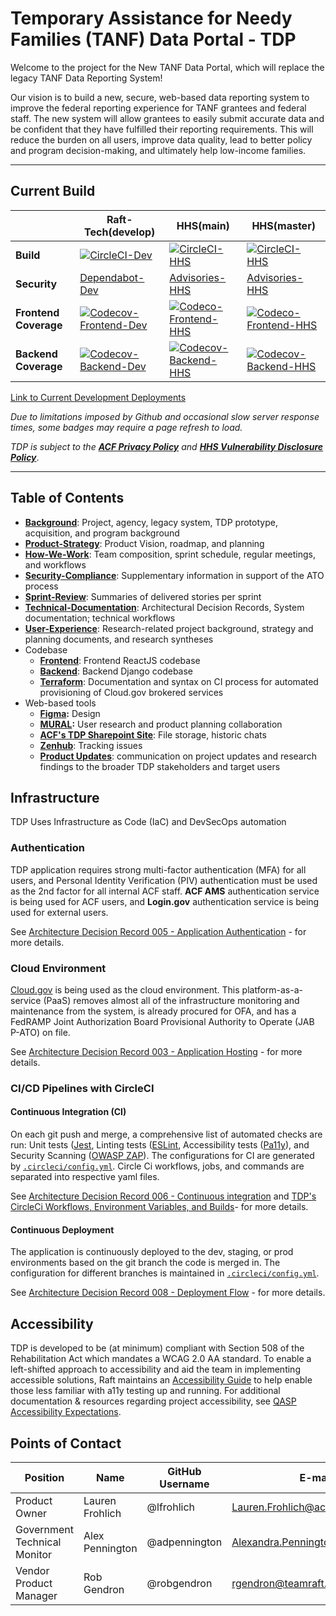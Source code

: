 # Temporary Assistance for Needy Families (TANF) Data Portal - TDP

Welcome to the project for the New TANF Data Portal, which will replace the legacy TANF Data Reporting System!

Our vision is to build a new, secure, web-based data reporting system to improve the federal reporting experience for TANF grantees and federal staff. The new system will allow grantees to easily submit accurate data and be confident that they have fulfilled their reporting requirements. This will reduce the burden on all users, improve data quality, lead to better policy and program decision-making, and ultimately help low-income families.

--- 

## Current Build

|| Raft-Tech(develop) |  HHS(main) | HHS(master)
|---|---|---|---|
|**Build**| [![CircleCI-Dev](https://circleci.com/gh/raft-tech/TANF-app/tree/develop.svg?style=shield)](https://circleci.com/gh/raft-tech/TANF-app/tree/develop) | [![CircleCI-HHS](https://circleci.com/gh/HHS/TANF-app/tree/main.svg?style=shield)](https://circleci.com/gh/HHS/TANF-app/tree/main)|[![CircleCI-HHS](https://circleci.com/gh/HHS/TANF-app/tree/master.svg?style=shield)](https://circleci.com/gh/HHS/TANF-app/tree/master)
|**Security**| [Dependabot-Dev](https://github.com/raft-tech/TANF-app/security/dependabot) | [Advisories-HHS](https://github.com/HHS/TANF-app/security/advisories) | [Advisories-HHS](https://github.com/HHS/TANF-app/security/advisories)
|**Frontend Coverage**| [![Codecov-Frontend-Dev](https://codecov.io/gh/raft-tech/TANF-app/branch/develop/graph/badge.svg?flag=dev-frontend)](https://codecov.io/gh/raft-tech/TANF-app?flag=dev-frontend) | [![Codeco-Frontend-HHS](https://codecov.io/gh/HHS/TANF-app/branch/main/graph/badge.svg?flag=main-frontend)](https://codecov.io/gh/HHS/TANF-app?flag=main-frontend)   | [![Codeco-Frontend-HHS](https://codecov.io/gh/HHS/TANF-app/branch/master/graph/badge.svg?flag=master-frontend)](https://codecov.io/gh/HHS/TANF-app?flag=master-frontend) 
|**Backend Coverage**|  [![Codecov-Backend-Dev](https://codecov.io/gh/raft-tech/TANF-app/branch/develop/graph/badge.svg?flag=dev-backend)](https://codecov.io/gh/raft-tech/TANF-app/branch/develop?flag=dev-backend)|   [![Codecov-Backend-HHS]( https://codecov.io/gh/HHS/TANF-app/branch/main/graph/badge.svg?flag=main-backend)](https://codecov.io/gh/HHS/TANF-app/branch/main?flag=main-backend) |  [![Codecov-Backend-HHS]( https://codecov.io/gh/HHS/TANF-app/branch/master/graph/badge.svg?flag=master-backend)](https://codecov.io/gh/HHS/TANF-app/branch/master?flag=master-backend)

[Link to Current Development Deployments](https://github.com/raft-tech/TANF-app/blob/feat/1860/docs/Technical-Documentation/TDP-environments-README.md#development)

*Due to limitations imposed by Github and occasional slow server response times, some badges may require a page refresh to load.*

*TDP is subject to the **[ACF Privacy Policy](https://www.acf.hhs.gov/privacy-policy)** and **[HHS Vulnerability Disclosure Policy](https://www.hhs.gov/vulnerability-disclosure-policy/index.html)***.

---
## Table of Contents

+ **[Background](./docs/Background)**: Project, agency, legacy system, TDP prototype, acquisition, and program background
+ **[Product-Strategy](./docs/Product-Strategy)**: Product Vision, roadmap, and planning
+ **[How-We-Work](./docs/How-We-Work)**: Team composition, sprint schedule, regular meetings, and workflows
+ **[Security-Compliance](./docs/Security-Compliance)**: Supplementary information in support of the ATO process
+ **[Sprint-Review](./docs/Sprint-Review)**: Summaries of delivered stories per sprint
+ **[Technical-Documentation](./docs/Technical-Documentation)**: Architectural Decision Records, System documentation; technical workflows
+ **[User-Experience](./docs/User-Experience)**: Research-related project background, strategy and planning documents, and research syntheses
+ Codebase
  + **[Frontend](./tdrs-frontend)**: Frontend ReactJS codebase
  + **[Backend](./tdrs-backend)**: Backend Django codebase
  + **[Terraform](./terraform)**: Documentation and syntax on CI process for automated provisioning of Cloud.gov brokered services
+ Web-based tools
    + **[Figma](https://www.figma.com/file/irgQPLTrajxCXNiYBTEnMV/TDP-Mockups-For-Feedback):** Design
    + **[MURAL](https://app.mural.co/t/raft2792):** User research and product planning collaboration
    + **[ACF's TDP Sharepoint Site](https://hhsgov.sharepoint.com/sites/TANFDataPortalOFA/Shared%20Documents/Forms/AllItems.aspx)**: File storage, historic chats
    + **[Zenhub](https://app.zenhub.com/workspaces/tdrs-sprint-board-5f18ab06dfd91c000f7e682e/board?repos=281707402)**: Tracking issues
    + **[Product Updates](./product-updates)**: communication on project updates and research findings to the broader TDP stakeholders and target users

## Infrastructure

TDP Uses Infrastructure as Code (IaC) and DevSecOps automation

### **Authentication**

TDP application requires strong multi-factor authentication (MFA) for all users, and Personal Identity Verification (PIV) authentication must be used as the 2nd factor for all internal ACF staff. 
**ACF AMS** authentication service is being used for ACF users, and **Login.gov** authentication service is being used for external users. 

See [Architecture Decision Record 005 - Application Authentication](./docs/Technical-Documentation/Architecture-Decision-Record/005-application-authentication.md) - for more details.

### **Cloud Environment**

[Cloud.gov](https://cloud.gov/) is being used as the cloud environment. This platform-as-a-service (PaaS) removes almost all of the infrastructure monitoring and maintenance from the system, is already procured for OFA, and has a FedRAMP Joint Authorization Board Provisional Authority to Operate (JAB P-ATO) on file. 

See [Architecture Decision Record 003 - Application Hosting](./docs/Technical-Documentation/Architecture-Decision-Record/003-Application-hosting.md) - for more details.

### **CI/CD Pipelines with CircleCI**

#### Continuous Integration (CI)

On each git push and merge, a comprehensive list of automated checks are run: Unit tests ([Jest](https://jestjs.io/), Linting tests ([ESLint](https://eslint.org/), Accessibility tests ([Pa11y](https://pa11y.org/)), and Security Scanning ([OWASP ZAP](https://owasp.org/www-project-zap/)). The configurations for CI are generated by [`.circleci/config.yml`](https://github.com/HHS/TANF-app/blob/master/.circleci/config.yml). Circle Ci workflows, jobs, and commands are separated into respective yaml files.

See [Architecture Decision Record 006 - Continuous integration](./docs/Technical-Documentation/Architecture-Decision-Record/006-continuous-integration.md) and [TDP's CircleCi Workflows, Environment Variables, and Builds](./docs/Technical-Documentation/circle-ci.md)- for more details.

#### Continuous Deployment

The application is continuously deployed to the dev, staging, or prod environments based on the git branch the code is merged in. The configuration for different branches is maintained in [`.circleci/config.yml`](./.circleci/config.yml#L107).

See [Architecture Decision Record 008 - Deployment Flow](docs/Technical-Documentation/Architecture-Decision-Record/008-deployment-flow.md) - for more details.

## Accessibility 
TDP is developed to be (at minimum) compliant with Section 508 of the Rehabilitation Act which mandates a WCAG 2.0 AA standard. To enable a left-shifted approach to accessibility and aid the team in implementing accessible solutions, Raft maintains an [Accessibility Guide](https://hackmd.io/@mreiter/ByVulbdQd) to help enable those less familiar with a11y testing up and running. For additional documentation & resources regarding project accessibility, see [QASP Accessibility Expectations](https://github.com/raft-tech/TANF-app/blob/develop/docs/How-We-Work/our-priorities-values-expectations.md#deliverable-4-accessibility).

## Points of Contact
| Position |Name | GitHub Username | E-mail |
|--|--|--|--|
| Product Owner |Lauren Frohlich |@lfrohlich |Lauren.Frohlich@acf.hhs.gov|
| Government Technical Monitor |Alex Pennington |@adpennington |Alexandra.Pennington@acf.hhs.gov|
| Vendor Product Manager |Rob Gendron |@robgendron |rgendron@teamraft.com |
